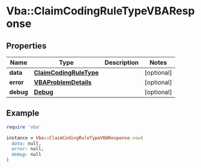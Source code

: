 # Vba::ClaimCodingRuleTypeVBAResponse

## Properties

| Name | Type | Description | Notes |
| ---- | ---- | ----------- | ----- |
| **data** | [**ClaimCodingRuleType**](ClaimCodingRuleType.md) |  | [optional] |
| **error** | [**VBAProblemDetails**](VBAProblemDetails.md) |  | [optional] |
| **debug** | [**Debug**](Debug.md) |  | [optional] |

## Example

```ruby
require 'vba'

instance = Vba::ClaimCodingRuleTypeVBAResponse.new(
  data: null,
  error: null,
  debug: null
)
```

